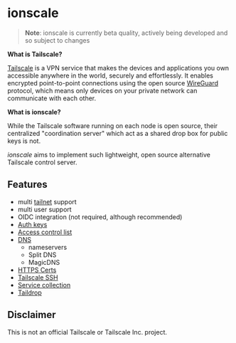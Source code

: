 # ionscale

> **Note**:
> ionscale is currently beta quality, actively being developed and so subject to changes

**What is Tailscale?**

[Tailscale](https://tailscale.com) is a VPN service that makes the devices and applications you own accessible anywhere in the world, securely and effortlessly.
It enables encrypted point-to-point connections using the open source [WireGuard](https://www.wireguard.com/) protocol, which means only devices on your private network can communicate with each other.

**What is ionscale?**

While the Tailscale software running on each node is open source, their centralized "coordination server" which act as a shared drop box for public keys is not.

_ionscale_ aims to implement such lightweight, open source alternative Tailscale control server.

## Features

- multi [tailnet](https://tailscale.com/kb/1136/tailnet/) support
- multi user support
- OIDC integration (not required, although recommended)
- [Auth keys](https://tailscale.com/kb/1085/auth-keys/)
- [Access control list](https://tailscale.com/kb/1018/acls/)
- [DNS](https://tailscale.com/kb/1054/dns/)
    - nameservers
    - Split DNS
    - MagicDNS
- [HTTPS Certs](https://tailscale.com/kb/1153/enabling-https/)
- [Tailscale SSH](https://tailscale.com/kb/1193/tailscale-ssh/)
- [Service collection](https://tailscale.com/kb/1100/services/)
- [Taildrop](https://tailscale.com/kb/1106/taildrop/)

## Disclaimer

This is not an official Tailscale or Tailscale Inc. project.